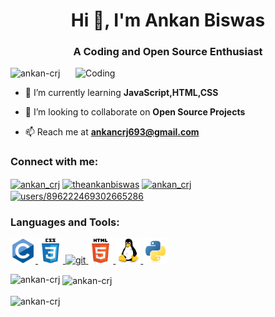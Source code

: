 <h1 align="center">Hi 👋, I'm Ankan Biswas</h1>
<h3 align="center">A Coding and Open Source Enthusiast</h3>
<img align="right" alt="Coding" width="400" src="https://raw.githubusercontent.com/TheDudeThatCode/TheDudeThatCode/master/Assets/Developer.gif">


<p align="left"> <img src="https://komarev.com/ghpvc/?username=ankan-crj&label=Profile%20views&color=0e75b6&style=flat" alt="ankan-crj" /> </p>

- 🌱 I’m currently learning **JavaScript,HTML,CSS**

- 👯 I’m looking to collaborate on **Open Source Projects**

- 📫 Reach me at **ankancrj693@gmail.com**

<h3 align="left">Connect with me:</h3>
<p align="left">
<a href="https://twitter.com/ankan_crj" target="blank"><img align="center" src="https://raw.githubusercontent.com/rahuldkjain/github-profile-readme-generator/master/src/images/icons/Social/twitter.svg" alt="ankan_crj" height="30" width="40" /></a>
<a href="https://linkedin.com/in/theankanbiswas" target="blank"><img align="center" src="https://raw.githubusercontent.com/rahuldkjain/github-profile-readme-generator/master/src/images/icons/Social/linked-in-alt.svg" alt="theankanbiswas" height="30" width="40" /></a>
<a href="https://instagram.com/ankan_crj" target="blank"><img align="center" src="https://raw.githubusercontent.com/rahuldkjain/github-profile-readme-generator/master/src/images/icons/Social/instagram.svg" alt="ankan_crj" height="30" width="40" /></a>
<a href="https://discord.gg/users/896222469302665286" target="blank"><img align="center" src="https://raw.githubusercontent.com/rahuldkjain/github-profile-readme-generator/master/src/images/icons/Social/discord.svg" alt="users/896222469302665286" height="30" width="40" /></a>
</p>

<h3 align="left">Languages and Tools:</h3>
<p align="left"> <a href="https://www.cprogramming.com/" target="_blank" rel="noreferrer"> <img src="https://raw.githubusercontent.com/devicons/devicon/master/icons/c/c-original.svg" alt="c" width="40" height="40"/> </a> <a href="https://www.w3schools.com/css/" target="_blank" rel="noreferrer"> <img src="https://raw.githubusercontent.com/devicons/devicon/master/icons/css3/css3-original-wordmark.svg" alt="css3" width="40" height="40"/> </a> <a href="https://git-scm.com/" target="_blank" rel="noreferrer"> <img src="https://www.vectorlogo.zone/logos/git-scm/git-scm-icon.svg" alt="git" width="40" height="40"/> </a> <a href="https://www.w3.org/html/" target="_blank" rel="noreferrer"> <img src="https://raw.githubusercontent.com/devicons/devicon/master/icons/html5/html5-original-wordmark.svg" alt="html5" width="40" height="40"/> </a> <a href="https://www.linux.org/" target="_blank" rel="noreferrer"> <img src="https://raw.githubusercontent.com/devicons/devicon/master/icons/linux/linux-original.svg" alt="linux" width="40" height="40"/> </a> <a href="https://www.python.org" target="_blank" rel="noreferrer"> <img src="https://raw.githubusercontent.com/devicons/devicon/master/icons/python/python-original.svg" alt="python" width="40" height="40"/> </a> </p>

<p><img align="left" src="https://github-readme-stats.vercel.app/api/top-langs?username=ankan-crj&show_icons=true&locale=en&layout=compact" alt="ankan-crj" /></p>

<p>&nbsp;<img align="center" src="https://github-readme-stats.vercel.app/api?username=ankan-crj&show_icons=true&locale=en" alt="ankan-crj" /></p>

<p><img align="center" src="https://github-readme-streak-stats.herokuapp.com/?user=ankan-crj&" alt="ankan-crj" /></p>
